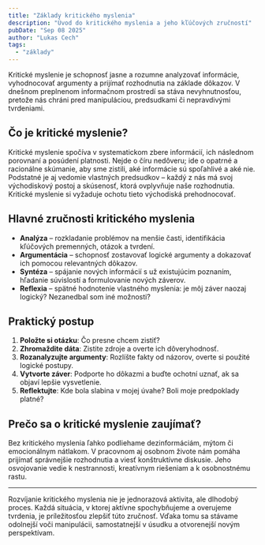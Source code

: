 ```yaml
---
title: "Základy kritického myslenia"
description: "Úvod do kritického myslenia a jeho kľúčových zručností"
pubDate: "Sep 08 2025"
author: "Lukas Cech"
tags:
  - "základy"
---
```


Kritické myslenie je schopnosť jasne a rozumne analyzovať informácie, vyhodnocovať argumenty a prijímať rozhodnutia na základe dôkazov. V dnešnom preplnenom informačnom prostredí sa stáva nevyhnutnosťou, pretože nás chráni pred manipuláciou, predsudkami či nepravdivými tvrdeniami.

## Čo je kritické myslenie?

Kritické myslenie spočíva v systematickom zbere informácií, ich následnom porovnaní a posúdení platnosti. Nejde o číru nedôveru; ide o opatrné a racionálne skúmanie, aby sme zistili, aké informácie sú spoľahlivé a aké nie. Podstatné je aj vedomie vlastných predsudkov – každý z nás má svoj východiskový postoj a skúsenosť, ktorá ovplyvňuje naše rozhodnutia. Kritické myslenie si vyžaduje ochotu tieto východiská prehodnocovať.

## Hlavné zručnosti kritického myslenia

- **Analýza** – rozkladanie problémov na menšie časti, identifikácia kľúčových premenných, otázok a tvrdení.
- **Argumentácia** – schopnosť zostavovať logické argumenty a dokazovať ich pomocou relevantných dôkazov.
- **Syntéza** – spájanie nových informácií s už existujúcim poznaním, hľadanie súvislostí a formulovanie nových záverov.
- **Reflexia** – spätné hodnotenie vlastného myslenia: je môj záver naozaj logický? Nezanedbal som iné možnosti?

## Praktický postup

1. **Položte si otázku**: Čo presne chcem zistiť?
2. **Zhromaždite dáta**: Zistite zdroje a overte ich dôveryhodnosť.
3. **Rozanalyzujte argumenty**: Rozlíšte fakty od názorov, overte si použité logické postupy.
4. **Vytvorte záver**: Podporte ho dôkazmi a buďte ochotní uznať, ak sa objaví lepšie vysvetlenie.
5. **Reflektujte**: Kde bola slabina v mojej úvahe? Boli moje predpoklady platné?

## Prečo sa o kritické myslenie zaujímať?

Bez kritického myslenia ľahko podliehame dezinformáciám, mýtom či emocionálnym nátlakom. V pracovnom aj osobnom živote nám pomáha prijímať správnejšie rozhodnutia a viesť konštruktívne diskusie. Jeho osvojovanie vedie k nestrannosti, kreatívnym riešeniam a k osobnostnému rastu.

---

Rozvíjanie kritického myslenia nie je jednorazová aktivita, ale dlhodobý proces. Každá situácia, v ktorej aktívne spochybňujeme a overujeme tvrdenia, je príležitosťou zlepšiť túto zručnosť. Vďaka tomu sa stávame odolnejší voči manipulácii, samostatnejší v úsudku a otvorenejší novým perspektívam.
